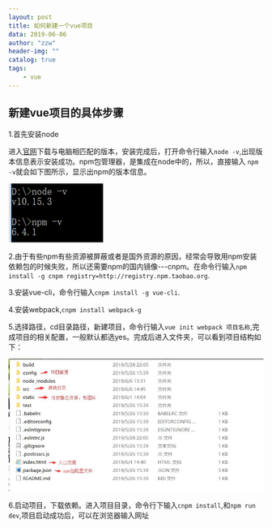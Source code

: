 ```yaml
---
layout: post
title: 如何新建一个vue项目
data: 2019-06-06
author: "zzw"
header-img: ""
catalog: true
tags:
    - vue
---
```



## 新建vue项目的具体步骤

1.首先安装node

进入[官网](https://nodejs.org/en/download/current/)下载与电脑相匹配的版本，安装完成后，打开命令行输入` node -v `,出现版本信息表示安装成功。npm包管理器，是集成在node中的，所以，直接输入 ` npm -v `就会如下图所示，显示出npm的版本信息。

![img](../img/20190606/node-v.png)

2.由于有些npm有些资源被屏蔽或者是国外资源的原因，经常会导致用npm安装依赖包的时候失败，所以还需要npm的国内镜像---cnpm。在命令行输入` npm install -g cnpm registry=http://registry.npm.taobao.org `.

3.安装vue-cli，命令行输入` cnpm install -g vue-cli `.

4.安装webpack,` cnpm install webpack-g `

5.选择路径，cd目录路径，新建项目，命令行输入` vue init webpack 项目名称 `,完成项目的相关配置，一般默认都选yes。完成后进入文件夹，可以看到项目结构如下：

![img](../img/20190606/initialize.jpg)

6.启动项目，下载依赖。进入项目目录，命令行下输入` cnpm install `,和` npm run dev `,项目启动成功后，可以在浏览器输入网址
